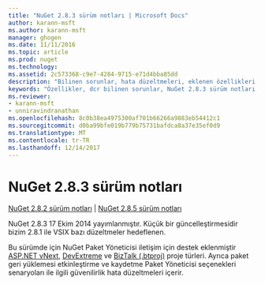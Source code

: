 ```yaml
---
title: "NuGet 2.8.3 sürüm notları | Microsoft Docs"
author: karann-msft
ms.author: karann-msft
manager: ghogen
ms.date: 11/11/2016
ms.topic: article
ms.prod: nuget
ms.technology: 
ms.assetid: 2c573368-c9e7-4284-9715-e71d4bba85dd
description: "Bilinen sorunlar, hata düzeltmeleri, eklenen özellikleri ve dcr NuGet 2.8.3 dahil etmek için sürüm notları."
keywords: "Özellikler, dcr bilinen sorunlar, NuGet 2.8.3 sürüm notları, hata düzeltmeleri eklendi"
ms.reviewer:
- karann-msft
- unniravindranathan
ms.openlocfilehash: 8c0b38ea4975300af701b66266a9883eb54412c1
ms.sourcegitcommit: d0ba99bfe019b779b75731bafdca8a37e35ef0d9
ms.translationtype: MT
ms.contentlocale: tr-TR
ms.lasthandoff: 12/14/2017
---
```

# <a name="nuget-283-release-notes"></a>NuGet 2.8.3 sürüm notları

[NuGet 2.8.2 sürüm notları](../release-notes/nuget-2.8.2.md) | [NuGet 2.8.5 sürüm notları](../release-notes/nuget-2.8.5.md)

NuGet 2.8.3 17 Ekim 2014 yayımlanmıştır. Küçük bir güncelleştirmesidir bizim 2.8.1 ile VSIX bazı düzeltmeler hedeflenen.

Bu sürümde için NuGet Paket Yöneticisi iletişim için destek eklenmiştir [ASP.NET vNext](http://www.asp.net/vnext), [DevExtreme](http://js.devexpress.com/) ve [BizTalk (.btproj)](http://msdn.microsoft.com/library/aa577497.aspx) proje türleri. Ayrıca paket geri yüklemesi etkinleştirme ve kaydetme Paket Yöneticisi seçenekleri senaryoları ile ilgili güvenilirlik hata düzeltmeleri içerir.
